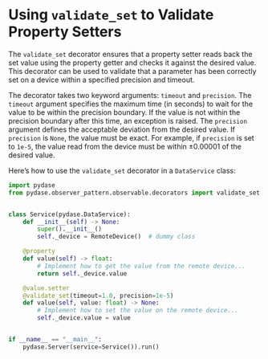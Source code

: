 # Using `validate_set` to Validate Property Setters

The `validate_set` decorator ensures that a property setter reads back the set value using the property getter and checks it against the desired value.
This decorator can be used to validate that a parameter has been correctly set on a device within a specified precision and timeout.

The decorator takes two keyword arguments: `timeout` and `precision`. The `timeout` argument specifies the maximum time (in seconds) to wait for the value to be within the precision boundary.
If the value is not within the precision boundary after this time, an exception is raised.
The `precision` argument defines the acceptable deviation from the desired value.
If `precision` is `None`, the value must be exact.
For example, if `precision` is set to `1e-5`, the value read from the device must be within ±0.00001 of the desired value.

Here’s how to use the `validate_set` decorator in a `DataService` class:

```python
import pydase
from pydase.observer_pattern.observable.decorators import validate_set


class Service(pydase.DataService):
    def __init__(self) -> None:
        super().__init__()
        self._device = RemoteDevice()  # dummy class

    @property
    def value(self) -> float:
        # Implement how to get the value from the remote device...
        return self._device.value

    @value.setter
    @validate_set(timeout=1.0, precision=1e-5)
    def value(self, value: float) -> None:
        # Implement how to set the value on the remote device...
        self._device.value = value


if __name__ == "__main__":
    pydase.Server(service=Service()).run()
```
